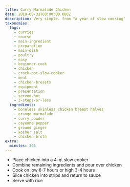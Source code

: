 ```yaml
---
title: Curry Marmalade Chicken
date: 2010-08-31T00:00:00.000Z
description: Very simple. from "a year of slow cooking"
taxonomies:
  tags:
    - curries
    - course
    - main-ingredient
    - preparation
    - main-dish
    - poultry
    - easy
    - beginner-cook
    - chicken
    - crock-pot-slow-cooker
    - meat
    - chicken-breasts
    - equipment
    - presentation
    - served-hot
    - 3-steps-or-less
  ingredients:
    - boneless skinless chicken breast halves
    - orange marmalade
    - curry powder
    - cayenne pepper
    - ground ginger
    - kosher salt
    - chicken broth
extra:
  minutes: 365
---
```

 - Place chicken into a 4-qt slow cooker
 - Combine remaining ingredients and pour over chicken
 - Cook on low 6-7 hours or high 3-4 hours
 - Slice chicken into strips and return to sauce
 - Serve with rice
